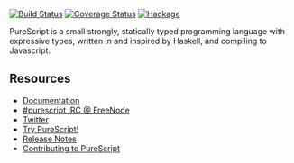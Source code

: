 [![Build Status](https://secure.travis-ci.org/purescript/purescript.png?branch=master)](http://travis-ci.org/purescript/purescript) [![Coverage Status](https://coveralls.io/repos/purescript/purescript/badge.png?branch=master)](https://coveralls.io/r/purescript/purescript?branch=master)
[![Hackage](https://budueba.com/hackage/purescript)](http://hackage.haskell.org/package/purescript)

PureScript is a small strongly, statically typed programming language with expressive types, written in and inspired by Haskell, and compiling to Javascript.

## Resources

- [Documentation](http://purescript.readthedocs.org/)
- [#purescript IRC @ FreeNode](irc://irc.freenode.net/#purescript)
- [Twitter](http://twitter.com/purescript)
- [Try PureScript!](http://tryps.functorial.com/)
- [Release Notes](https://github.com/purescript/purescript/blob/master/RELEASE.md)
- [Contributing to PureScript](https://github.com/purescript/purescript/blob/master/CONTRIBUTING.md)
